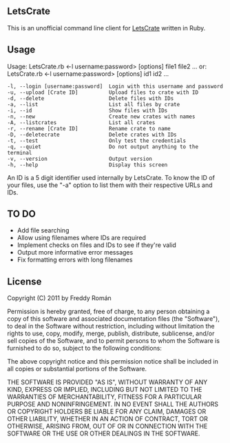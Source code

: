 LetsCrate
---------

This is an unofficial command line client for [LetsCrate][] written in Ruby.

[LetsCrate]: http://letscrate.com

Usage
-----

Usage: LetsCrate.rb <-l username:password> [options] file1 file2 ...
   or: LetsCrate.rb <-l username:password> [options] id1 id2 ...

    -l, --login [username:password]  Login with this username and password
    -u, --upload [Crate ID]          Upload files to crate with ID
    -d, --delete                     Delete files with IDs
    -a, --list                       List all files by crate
    -i, --id                         Show files with IDs
    -n, --new                        Create new crates with names
    -A, --listcrates                 List all crates
    -r, --rename [Crate ID]          Rename crate to name
    -D, --deletecrate                Delete crates with IDs
    -t, --test                       Only test the credentials
    -q, --quiet                      Do not output anything to the terminal
    -v, --version                    Output version
    -h, --help                       Display this screen

An ID is a 5 digit identifier used internally by LetsCrate.
To know the ID of your files, use the "-a" option to list them with their
respective URLs and IDs.

TO DO
-----

* Add file searching
* Allow using filenames where IDs are required
* Implement checks on files and IDs to see if they're valid
* Output more informative error messages
* Fix formatting errors with long filenames

License
-------

Copyright (C) 2011 by Freddy Román

Permission is hereby granted, free of charge, to any person obtaining a copy
of this software and associated documentation files (the "Software"), to deal
in the Software without restriction, including without limitation the rights
to use, copy, modify, merge, publish, distribute, sublicense, and/or sell
copies of the Software, and to permit persons to whom the Software is
furnished to do so, subject to the following conditions:

The above copyright notice and this permission notice shall be included in
all copies or substantial portions of the Software.

THE SOFTWARE IS PROVIDED "AS IS", WITHOUT WARRANTY OF ANY KIND, EXPRESS OR
IMPLIED, INCLUDING BUT NOT LIMITED TO THE WARRANTIES OF MERCHANTABILITY,
FITNESS FOR A PARTICULAR PURPOSE AND NONINFRINGEMENT. IN NO EVENT SHALL THE
AUTHORS OR COPYRIGHT HOLDERS BE LIABLE FOR ANY CLAIM, DAMAGES OR OTHER
LIABILITY, WHETHER IN AN ACTION OF CONTRACT, TORT OR OTHERWISE, ARISING FROM,
OUT OF OR IN CONNECTION WITH THE SOFTWARE OR THE USE OR OTHER DEALINGS IN
THE SOFTWARE.
